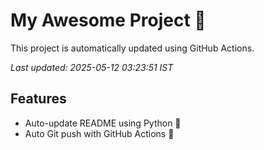 # My Awesome Project 🚀

This project is automatically updated using GitHub Actions.

_Last updated: 2025-05-12 03:23:51 IST_

## Features
- Auto-update README using Python 🐍
- Auto Git push with GitHub Actions 🤖
